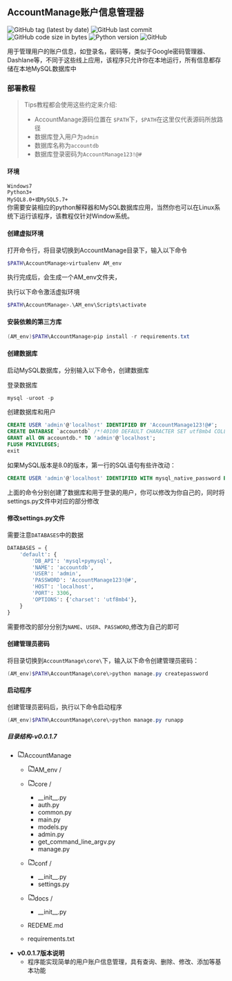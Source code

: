 ## AccountManage账户信息管理器

![GitHub tag (latest by date)](https://img.shields.io/github/v/tag/seeker0720/AccountManage?style=flat&logo=appveyor) ![GitHub last commit](https://img.shields.io/github/last-commit/seeker0720/AccountManage?style=flat&logo=appveyor) ![GitHub code size in bytes](https://img.shields.io/github/languages/code-size/seeker0720/AccountManage?style=flat&logo=appveyor) ![ Python version](https://img.shields.io/badge/python-3.6%2B-blue?style=flat&logo=appveyor) ![GitHub](https://img.shields.io/github/license/seeker0720/AccountManage?style=flat&logo=appveyor)

用于管理用户的账户信息，如登录名，密码等，类似于Google密码管理器、Dashlane等，不同于这些线上应用，该程序只允许你在本地运行，所有信息都存储在本地MySQL数据库中

### 部署教程

> Tips教程都会使用这些约定来介绍:
>
> - AccountManage源码位置在 `$PATH`下，`$PATH`在这里仅代表源码所放路径
> - 数据库登入用户为`admin`
> - 数据库名称为`accountdb`
> - 数据库登录密码为`AccountManage123!@#`

#### 环境
`Windows7`  
`Python3+`  
`MySQL8.0+或MySQL5.7+`  
你需要安装相应的python解释器和MySQL数据库应用，当然你也可以在Linux系统下运行该程序，该教程仅针对Window系统。

#### 创建虚拟环境
打开命令行，将目录切换到AccountManage目录下，输入以下命令

```powershell
$PATH\AccountManage>virtualenv AM_env
```

执行完成后，会生成一个AM_env文件夹，




执行以下命令激活虚拟环境

```powershell
$PATH\AccountManage>.\AM_env\Scripts\activate
```



#### 安装依赖的第三方库

```powershell
(AM_env)$PATH\AccountManage>pip install -r requirements.txt
```

#### 创建数据库

启动MySQL数据库，分别输入以下命令，创建数据库  

登录数据库
```powershell
mysql -uroot -p
```
创建数据库和用户
```sql
CREATE USER 'admin'@'localhost' IDENTIFIED BY 'AccountManage123!@#';
CREATE DATABASE `accountdb` /*!40100 DEFAULT CHARACTER SET utf8mb4 COLLATE utf8mb4_unicode_ci */;
GRANT all ON accountdb.* TO 'admin'@'localhost';
FLUSH PRIVILEGES;
exit
```

如果MySQL版本是8.0的版本，第一行的SQL语句有些许改动：

```sql
CREATE USER 'admin'@'localhost' IDENTIFIED WITH mysql_native_password BY 'AccountManage123!@#';
```



上面的命令分别创建了数据库和用于登录的用户，你可以修改为你自己的，同时将settings.py文件中对应的部分修改

#### 修改settings.py文件

需要注意`DATABASES`中的数据

```python
DATABASES = {
    'default': {
        'DB_API': 'mysql+pymysql',
        'NAME': 'accountdb',
        'USER': 'admin',
        'PASSWORD': 'AccountManage123!@#',
        'HOST': 'localhost',
        'PORT': 3306,
        'OPTIONS': {'charset': 'utf8mb4'},
    }
}
```

需要修改的部分分别为`NAME`、`USER`、`PASSWORD`,修改为自己的即可

#### 创建管理员密码

将目录切换到`AccountManage\core\`下，输入以下命令创建管理员密码：

```powershell
(AM_env)$PATH\AccountManage\core\>python manage.py createpassword
```

#### 启动程序

创建管理员密码后，执行以下命令启动程序

```powershell
(AM_env)$PATH\AccountManage\core\>python manage.py runapp
```



##### 目录结构-v0.0.1.7

+ <svg t="1572292304620" class="icon" viewBox="0 0 1024 1024" version="1.1" xmlns="http://www.w3.org/2000/svg" p-id="2515" data-darkreader-inline-fill="" width="16" height="16"><path d="M510.4 243.2c8 27.2 33.6 44.8 60.8 44.8h259.2c0-35.2-28.8-64-64-64H504l6.4 19.2zM484.8 160h281.6c70.4 0 128 57.6 128 128v25.6c30.4 24 51.2 60.8 51.2 102.4v384c0 70.4-57.6 128-128 128H208c-70.4 0-128-57.6-128-128V224c0-70.4 57.6-128 128-128h164.8c46.4 0 89.6 25.6 112 64z m-112 0H208c-35.2 0-64 28.8-64 64v576c0 35.2 28.8 64 64 64h608c35.2 0 64-28.8 64-64V416c0-35.2-28.8-64-64-64H574.4c-56 0-105.6-36.8-121.6-89.6l-19.2-57.6c-8-27.2-32-44.8-60.8-44.8zM272 704h256c17.6 0 32 14.4 32 32s-14.4 32-32 32H272c-17.6 0-32-14.4-32-32s14.4-32 32-32z" p-id="2516"></path></svg>AccountManage 
  
  + <svg t="1572292304620" class="icon" viewBox="0 0 1024 1024" version="1.1" xmlns="http://www.w3.org/2000/svg" p-id="2515" data-darkreader-inline-fill="" width="16" height="16"><path d="M510.4 243.2c8 27.2 33.6 44.8 60.8 44.8h259.2c0-35.2-28.8-64-64-64H504l6.4 19.2zM484.8 160h281.6c70.4 0 128 57.6 128 128v25.6c30.4 24 51.2 60.8 51.2 102.4v384c0 70.4-57.6 128-128 128H208c-70.4 0-128-57.6-128-128V224c0-70.4 57.6-128 128-128h164.8c46.4 0 89.6 25.6 112 64z m-112 0H208c-35.2 0-64 28.8-64 64v576c0 35.2 28.8 64 64 64h608c35.2 0 64-28.8 64-64V416c0-35.2-28.8-64-64-64H574.4c-56 0-105.6-36.8-121.6-89.6l-19.2-57.6c-8-27.2-32-44.8-60.8-44.8zM272 704h256c17.6 0 32 14.4 32 32s-14.4 32-32 32H272c-17.6 0-32-14.4-32-32s14.4-32 32-32z" p-id="2516"></path></svg>AM_env /
  + <svg t="1572292304620" class="icon" viewBox="0 0 1024 1024" version="1.1" xmlns="http://www.w3.org/2000/svg" p-id="2515" data-darkreader-inline-fill="" width="16" height="16"><path d="M510.4 243.2c8 27.2 33.6 44.8 60.8 44.8h259.2c0-35.2-28.8-64-64-64H504l6.4 19.2zM484.8 160h281.6c70.4 0 128 57.6 128 128v25.6c30.4 24 51.2 60.8 51.2 102.4v384c0 70.4-57.6 128-128 128H208c-70.4 0-128-57.6-128-128V224c0-70.4 57.6-128 128-128h164.8c46.4 0 89.6 25.6 112 64z m-112 0H208c-35.2 0-64 28.8-64 64v576c0 35.2 28.8 64 64 64h608c35.2 0 64-28.8 64-64V416c0-35.2-28.8-64-64-64H574.4c-56 0-105.6-36.8-121.6-89.6l-19.2-57.6c-8-27.2-32-44.8-60.8-44.8zM272 704h256c17.6 0 32 14.4 32 32s-14.4 32-32 32H272c-17.6 0-32-14.4-32-32s14.4-32 32-32z" p-id="2516"></path></svg>core /
    
    + \_\_init__.py
    + auth.py
    + common.py
    + main.py
    + models.py
    + admin.py
    + get_command_line_argv.py
    + manage.py
  + <svg t="1572292304620" class="icon" viewBox="0 0 1024 1024" version="1.1" xmlns="http://www.w3.org/2000/svg" p-id="2515" data-darkreader-inline-fill="" width="16" height="16"><path d="M510.4 243.2c8 27.2 33.6 44.8 60.8 44.8h259.2c0-35.2-28.8-64-64-64H504l6.4 19.2zM484.8 160h281.6c70.4 0 128 57.6 128 128v25.6c30.4 24 51.2 60.8 51.2 102.4v384c0 70.4-57.6 128-128 128H208c-70.4 0-128-57.6-128-128V224c0-70.4 57.6-128 128-128h164.8c46.4 0 89.6 25.6 112 64z m-112 0H208c-35.2 0-64 28.8-64 64v576c0 35.2 28.8 64 64 64h608c35.2 0 64-28.8 64-64V416c0-35.2-28.8-64-64-64H574.4c-56 0-105.6-36.8-121.6-89.6l-19.2-57.6c-8-27.2-32-44.8-60.8-44.8zM272 704h256c17.6 0 32 14.4 32 32s-14.4 32-32 32H272c-17.6 0-32-14.4-32-32s14.4-32 32-32z" p-id="2516"></path></svg>conf /
    
    + \_\_init__.py
    + settings.py
  + <svg t="1572292304620" class="icon" viewBox="0 0 1024 1024" version="1.1" xmlns="http://www.w3.org/2000/svg" p-id="2515" data-darkreader-inline-fill="" width="16" height="16"><path d="M510.4 243.2c8 27.2 33.6 44.8 60.8 44.8h259.2c0-35.2-28.8-64-64-64H504l6.4 19.2zM484.8 160h281.6c70.4 0 128 57.6 128 128v25.6c30.4 24 51.2 60.8 51.2 102.4v384c0 70.4-57.6 128-128 128H208c-70.4 0-128-57.6-128-128V224c0-70.4 57.6-128 128-128h164.8c46.4 0 89.6 25.6 112 64z m-112 0H208c-35.2 0-64 28.8-64 64v576c0 35.2 28.8 64 64 64h608c35.2 0 64-28.8 64-64V416c0-35.2-28.8-64-64-64H574.4c-56 0-105.6-36.8-121.6-89.6l-19.2-57.6c-8-27.2-32-44.8-60.8-44.8zM272 704h256c17.6 0 32 14.4 32 32s-14.4 32-32 32H272c-17.6 0-32-14.4-32-32s14.4-32 32-32z" p-id="2516"></path></svg>docs /
    
    + \_\_init__.py
  + REDEME.md
  + requirements.txt



- **v0.0.1.7版本说明**
  - 程序能实现简单的用户账户信息管理，具有查询、删除、修改、添加等基本功能



